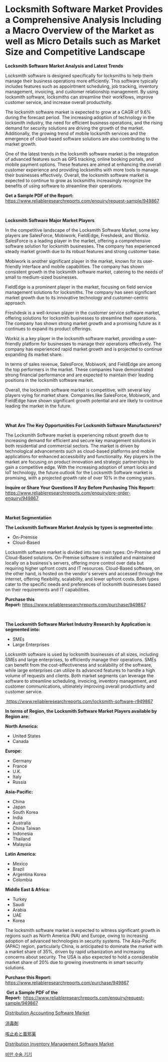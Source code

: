 <p><h1>Locksmith Software Market Provides a Comprehensive Analysis Including a Macro Overview of the Market as well as Micro Details such as Market Size and Competitive Landscape</h1></p><p><strong>Locksmith Software Market Analysis and Latest Trends</strong></p>
<p><p>Locksmith software is designed specifically for locksmiths to help them manage their business operations more efficiently. This software typically includes features such as appointment scheduling, job tracking, inventory management, invoicing, and customer relationship management. By using locksmith software, locksmiths can streamline their workflows, improve customer service, and increase overall productivity.</p><p>The locksmith software market is expected to grow at a CAGR of 9.6% during the forecast period. The increasing adoption of technology in the locksmith industry, the need for efficient business operations, and the rising demand for security solutions are driving the growth of the market. Additionally, the growing trend of mobile locksmith services and the emergence of cloud-based software solutions are also contributing to the market growth.</p><p>One of the latest trends in the locksmith software market is the integration of advanced features such as GPS tracking, online booking portals, and mobile payment options. These features are aimed at enhancing the overall customer experience and providing locksmiths with more tools to manage their businesses effectively. Overall, the locksmith software market is expected to continue to grow as locksmiths increasingly recognize the benefits of using software to streamline their operations.</p></p>
<p><strong>Get a Sample PDF of the Report:&nbsp;</strong> <a href="https://www.reliableresearchreports.com/enquiry/request-sample/949867">https://www.reliableresearchreports.com/enquiry/request-sample/949867</a></p>
<p>&nbsp;</p>
<p><strong>Locksmith Software Major Market Players</strong></p>
<p><p>In the competitive landscape of the Locksmith Software Market, some key players are SalesForce, Mobiwork, FieldEdge, Freshdesk, and Workiz. SalesForce is a leading player in the market, offering a comprehensive software solution for locksmith businesses. The company has experienced steady market growth due to its robust features and strong customer base.</p><p>Mobiwork is another significant player in the market, known for its user-friendly interface and mobile capabilities. The company has shown consistent growth in the locksmith software market, catering to the needs of small to medium-sized businesses.</p><p>FieldEdge is a prominent player in the market, focusing on field service management solutions for locksmiths. The company has seen significant market growth due to its innovative technology and customer-centric approach.</p><p>Freshdesk is a well-known player in the customer service software market, offering solutions for locksmith businesses to streamline their operations. The company has shown strong market growth and a promising future as it continues to expand its product offerings.</p><p>Workiz is a key player in the locksmith software market, providing a user-friendly platform for businesses to manage their operations effectively. The company has experienced rapid market growth and is projected to continue expanding its market share.</p><p>In terms of sales revenue, SalesForce, Mobiwork, and FieldEdge are among the top performers in the market. These companies have demonstrated strong financial performance and are expected to maintain their leading positions in the locksmith software market.</p><p>Overall, the locksmith software market is competitive, with several key players vying for market share. Companies like SalesForce, Mobiwork, and FieldEdge have shown significant growth potential and are likely to continue leading the market in the future.</p></p>
<p>&nbsp;</p>
<p><strong>What Are The Key Opportunities For Locksmith Software Manufacturers?</strong></p>
<p><p>The Locksmith Software market is experiencing robust growth due to increasing demand for efficient and secure key management solutions in both residential and commercial sectors. The market is driven by technological advancements such as cloud-based platforms and mobile applications for enhanced accessibility and functionality. Key players in the market are focusing on product innovation and strategic partnerships to gain a competitive edge. With the increasing adoption of smart locks and IoT technology, the future outlook for the Locksmith Software market is promising, with a projected growth rate of over 10% in the coming years.</p></p>
<p><strong>Inquire or Share Your Questions If Any Before Purchasing This Report:</strong> <a href="https://www.reliableresearchreports.com/enquiry/pre-order-enquiry/949867">https://www.reliableresearchreports.com/enquiry/pre-order-enquiry/949867</a></p>
<p>&nbsp;</p>
<p><strong>Market Segmentation</strong></p>
<p><strong>The Locksmith Software Market Analysis by types is segmented into:</strong></p>
<p><ul><li>On-Premise</li><li>Cloud-Based</li></ul></p>
<p><p>Locksmith software market is divided into two main types: On-Premise and Cloud-Based solutions. On-Premise software is installed and maintained locally on a business's servers, offering more control over data but requiring higher upfront costs and IT resources. Cloud-Based software, on the other hand, is hosted on the vendor's servers and accessed through the internet, offering flexibility, scalability, and lower upfront costs. Both types cater to the specific needs and preferences of locksmith businesses based on their requirements and IT capabilities.</p></p>
<p><strong>Purchase this Report:&nbsp;</strong><a href="https://www.reliableresearchreports.com/purchase/949867">https://www.reliableresearchreports.com/purchase/949867</a></p>
<p>&nbsp;</p>
<p><strong>The Locksmith Software Market Industry Research by Application is segmented into:</strong></p>
<p><ul><li>SMEs</li><li>Large Enterprises</li></ul></p>
<p><p>Locksmith software is used by locksmith businesses of all sizes, including SMEs and large enterprises, to efficiently manage their operations. SMEs can benefit from the cost-effectiveness and scalability of the software, while large enterprises can utilize its advanced features to handle a high volume of requests and clients. Both market segments can leverage the software to streamline scheduling, invoicing, inventory management, and customer communications, ultimately improving overall productivity and customer service.</p></p>
<p><a href="https://www.reliableresearchreports.com/locksmith-software-r949867">&nbsp;https://www.reliableresearchreports.com/locksmith-software-r949867</a></p>
<p><strong>In terms of Region, the Locksmith Software Market Players available by Region are:</strong></p>
<p>
    <p> <strong> North America: </strong>
        <ul>
            <li>United States</li>
            <li>Canada</li>
        </ul>
        </p> 
    <p> <strong> Europe: </strong>
        <ul>
            <li>Germany</li>
            <li>France</li>
            <li>U.K.</li>
            <li>Italy</li>
            <li>Russia</li>
        </ul>
        </p> 
    <p> <strong> Asia-Pacific: </strong>
        <ul>
            <li>China</li>
            <li>Japan</li>
            <li>South Korea</li>
            <li>India</li>
            <li>Australia</li>
            <li>China Taiwan</li>
            <li>Indonesia</li>
            <li>Thailand</li>
            <li>Malaysia</li>
        </ul>
        </p> 
    <p> <strong> Latin America: </strong>
        <ul>
            <li>Mexico</li>
            <li>Brazil</li>
            <li>Argentina Korea</li>
            <li>Colombia</li>
        </ul>
        </p> 
    <p> <strong> Middle East & Africa: </strong>
        <ul>
            <li>Turkey</li>
            <li>Saudi</li>
            <li>Arabia</li>
            <li>UAE</li>
            <li>Korea</li>
        </ul>
    </p>
    </p>
<p><p>The locksmith software market is expected to witness significant growth in regions such as North America (NA) and Europe, owing to increasing adoption of advanced technologies in security systems. The Asia-Pacific (APAC) region, particularly China, is anticipated to dominate the market with a market share of 35%, driven by rapid urbanization and increasing concerns about security. The USA is also expected to hold a considerable market share of 20% due to growing investments in smart security solutions.</p></p>
<p><strong>Purchase this Report: </strong><a href="https://www.reliableresearchreports.com/purchase/949867">https://www.reliableresearchreports.com/purchase/949867</a></p>
<p>&nbsp;<strong>Get a Sample PDF of the Report:&nbsp;&nbsp;</strong><a href="https://www.reliableresearchreports.com/enquiry/request-sample/949867">https://www.reliableresearchreports.com/enquiry/request-sample/949867</a></p>
<p><strong></strong></p>
<p><p><a href="https://github.com/kosella/Market-Research-Report-List-3/blob/main/distribution-accounting-software-market.md">Distribution Accounting Software Market</a></p><p><a href="https://medium.com/@kelscdowell78456/%E6%B6%88%E6%AF%92%E5%89%A4%E5%B8%82%E5%A0%B4-%E5%B8%82%E5%A0%B4%E3%82%B7%E3%82%A7%E3%82%A2-%E5%B8%82%E5%A0%B4%E5%8B%95%E5%90%91-%E5%B0%86%E6%9D%A5%E3%81%AE%E6%88%90%E9%95%B7%E3%82%92%E6%8E%A2%E3%82%8B-8e8542fd590e">消毒剤</a></p><p><a href="https://medium.com/@jacksonwiza1924/%E5%92%B3%E3%82%84%E9%A2%A8%E9%82%AA%E3%81%AE%E6%B2%BB%E7%99%82%E8%A3%BD%E5%93%81%E5%B8%82%E5%A0%B4-%E5%B8%82%E5%A0%B4%E3%82%B7%E3%82%A7%E3%82%A2-%E5%B8%82%E5%A0%B4%E5%8B%95%E5%90%91-%E5%B0%86%E6%9D%A5%E3%81%AE%E6%88%90%E9%95%B7%E3%82%92%E6%8E%A2%E3%82%8B-1df1a61a5429">咳止めと風邪薬</a></p><p><a href="https://github.com/kufem1/Market-Research-Report-List-2/blob/main/distribution-inventory-management-software-market.md">Distribution Inventory Management Software Market</a></p><p><a href="https://medium.com/@emmettsaynford43546/%EB%B9%84%EB%A7%8C-%EC%88%98%EC%88%A0-%EA%B8%B0%EA%B8%B0-%EC%8B%9C%EC%9E%A5-%EC%8B%9C%EC%9E%A5-%EC%A0%90%EC%9C%A0%EC%9C%A8-%EC%8B%9C%EC%9E%A5-%EB%8F%99%ED%96%A5-%EB%B0%8F-%EB%AF%B8%EB%9E%98-%EC%84%B1%EC%9E%A5-%ED%83%90%EC%83%89-51d0fccde28b">비만 수술 기기</a></p></p>